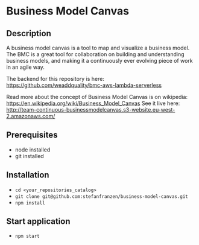 # Business Model Canvas

## Description
A business model canvas is a tool to map and visualize a business model. The BMC is a great tool for collaboration on building and understanding business models, and making it a continuously ever evolving piece of work in an agile way.

The backend for this repository is here: https://github.com/weaddquality/bmc-aws-lambda-serverless

Read more about the concept of Business Model Canvas is on wikipedia: https://en.wikipedia.org/wiki/Business_Model_Canvas
See it live here: http://team-continuous-businessmodelcanvas.s3-website.eu-west-2.amazonaws.com/

## Prerequisites
- node installed
- git installed

## Installation
- `cd <your_repositories_catalog>`
- `git clone git@github.com:stefanfranzen/business-model-canvas.git`
- `npm install`

## Start application
- `npm start`
